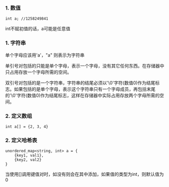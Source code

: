 ### 1. 数值
```
int a; //1258249841
```
int不赋初值的话，a可能是任意值 

### 1. 字符串

单个字母应该用'a'，"a" 则表示为字符串

单引号对包括的只能是单个字母，表示一个字母，没有其它任何东西。在存储器中只占用存放一个字母所需的空间。 

双引号对包括的是一个字符串，字符串的结尾必须以'\0'字符(数值0)作为结尾标志。如果包括的是单个字母，表示这个字符串只有一个字母成员，再包括末尾的'\0'字符(数值0)作为结尾标志，这样在存储器中实际占用存放两个字母所需的空间。

### 2. 定义数组
```
int a[] = {2, 3, 4}
```

### 2. 定义哈希表
```
unordered_map<string, int> a = {
    {key1, val1},
    {key2, val2}
}
```
当使用[]调用键值对时，如没有则会在其中添加，如果值的类型为int，则默认值为0